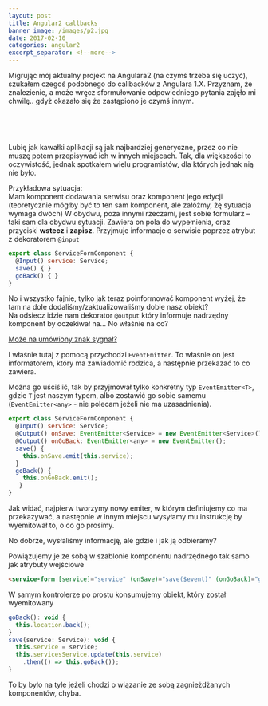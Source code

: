 ```yaml
---
layout: post
title: Angular2 callbacks
banner_image: /images/p2.jpg
date: 2017-02-10
categories: angular2
excerpt_separator: <!--more-->
---
```

Migrując mój aktualny projekt na Angulara2 (na czymś trzeba się uczyć), szukałem czegoś podobnego do callbacków z Angulara 1.X. Przyznam, że znalezienie, a może wręcz sformułowanie odpowiedniego pytania zajęło mi chwilę.. gdyż okazało się że zastąpiono je czymś innym.

  
<!--more-->  
Lubię jak kawałki aplikacji są jak najbardziej generyczne, przez co nie muszę potem przepisywać ich w innych miejscach. Tak, dla większości to oczywistość, jednak spotkałem wielu programistów, dla których jednak nią nie było.  

Przykładowa sytuacja:  
Mam komponent dodawania serwisu oraz komponent jego edycji (teoretycznie mógłby być to ten sam komponent, ale załóżmy, żę sytuacja wymaga dwóch) W obydwu, poza innymi rzeczami, jest sobie formularz – taki sam dla obydwu sytuacji. Zawiera on pola do wypełnienia, oraz przyciski **wstecz** i **zapisz**. Przyjmuje informacje o serwisie poprzez atrybut z dekoratorem `@input`  

```javascript
export class ServiceFormComponent { 
  @Input() service: Service; 
  save() { } 
  goBack() { } 
} 
```  

No i wszystko fajnie, tylko jak teraz poinformować komponent wyżej, że tam na dole dodaliśmy/zaktualizowaliśmy dobie nasz obiekt?  
Na odsiecz idzie nam dekorator `@output` który informuje nadrzędny komponent by oczekiwał na... No właśnie na co?  

[Może na umówiony znak sygnał?](https://youtu.be/g71NzMdaxho?t=1m12s) 

I właśnie tutaj z pomocą przychodzi `EventEmitter`. To właśnie on jest informatorem, który ma zawiadomić rodzica, a następnie przekazać to co zawiera.

Można go uściślić, tak by przyjmował tylko konkretny typ `EventEmitter<T>`, gdzie `T` jest naszym typem, albo zostawić go sobie samemu (`EventEmitter<any>` - nie polecam jeżeli nie ma uzasadnienia).  

```javascript
export class ServiceFormComponent { 
  @Input() service: Service; 
  @Output() onSave: EventEmitter<Service> = new EventEmitter<Service>();
  @Output() onGoBack: EventEmitter<any> = new EventEmitter();
  save() {
    this.onSave.emit(this.service);
  } 
  goBack() {
    this.onGoBack.emit();
   } 
} 
```  

Jak widać, najpierw tworzymy nowy emiter, w którym definiujemy co ma przekazywać, a następnie w innym miejscu wysyłamy mu instrukcję by wyemitował to, o co go prosimy.

No dobrze, wysłaliśmy informację, ale gdzie i jak ją odbieramy?

Powiązujemy je ze sobą w szablonie komponentu nadrzędnego tak samo jak atrybuty wejściowe

```html
<service-form [service]="service" (onSave)="save($event)" (onGoBack)="goBack($event)"></service-form>
```

W samym kontrolerze po prostu konsumujemy obiekt, który został wyemitowany

```javascript
goBack(): void {
  this.location.back();
}
save(service: Service): void {
  this.service = service;
  this.servicesService.update(this.service)
    .then(() => this.goBack());
}
```

To by było na tyle jeżeli chodzi o wiązanie ze sobą zagnieżdżanych komponentów, chyba.